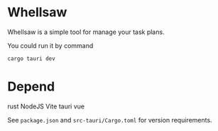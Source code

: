 # Whellsaw

Whellsaw is a simple tool for manage your task plans.

You could run it by command
```shell
cargo tauri dev
```

# Depend
rust
NodeJS
Vite
tauri
vue

See `package.json` and `src-tauri/Cargo.toml` for version requirements.
